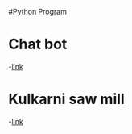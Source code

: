 #Python Program
# Chat bot 
-[link](https://landbot.online/v3/H-1534541-XAHK3SUDZBOZ16AA/index.html)
# Kulkarni saw mill
-[link](https://hkulkarni379.wixsite.com/kulkarni-saw-mill)
